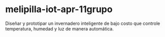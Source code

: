 # melipilla-iot-apr-11grupo
Diseñar y prototipar un invernadero inteligente de bajo costo que controle temperatura, humedad y luz de manera automática.
